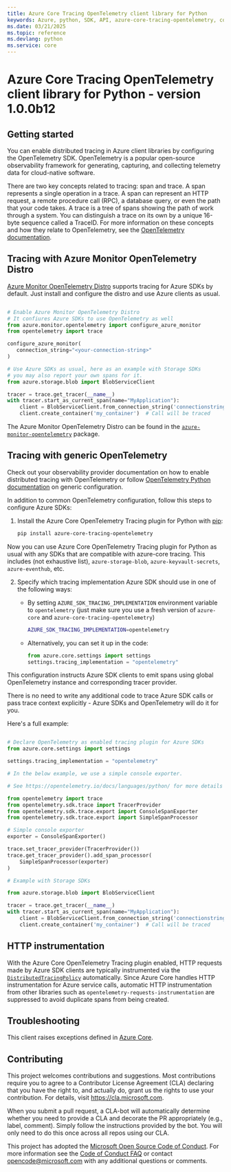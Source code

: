 ```yaml
---
title: Azure Core Tracing OpenTelemetry client library for Python
keywords: Azure, python, SDK, API, azure-core-tracing-opentelemetry, core
ms.date: 03/21/2025
ms.topic: reference
ms.devlang: python
ms.service: core
---
```



# Azure Core Tracing OpenTelemetry client library for Python - version 1.0.0b12 


## Getting started

You can enable distributed tracing in Azure client libraries by configuring the OpenTelemetry SDK.
OpenTelemetry is a popular open-source observability framework for generating, capturing, and collecting telemetry data for cloud-native software.

There are two key concepts related to tracing: span and trace. A span represents a single operation in a trace. A span can represent an HTTP request,
a remote procedure call (RPC), a database query, or even the path that your code takes. A trace is a tree of spans showing the path of work through
a system. You can distinguish a trace on its own by a unique 16-byte sequence called a TraceID. For more information on these concepts and how they
relate to OpenTelemetry, see the [OpenTelemetry documentation](https://opentelemetry.io/docs/).

## Tracing with Azure Monitor OpenTelemetry Distro

[Azure Monitor OpenTelemetry Distro](https://learn.microsoft.com/azure/azure-monitor/app/opentelemetry-enable?tabs=python) supports tracing for Azure
SDKs by default. Just install and configure the distro and use Azure clients as usual.

```python

# Enable Azure Monitor OpenTelemetry Distro
# It confiures Azure SDKs to use OpenTelemetry as well
from azure.monitor.opentelemetry import configure_azure_monitor
from opentelemetry import trace

configure_azure_monitor(
   connection_string="<your-connection-string>"
)

# Use Azure SDKs as usual, here as an example with Storage SDKs
# you may also report your own spans for it.
from azure.storage.blob import BlobServiceClient

tracer = trace.get_tracer(__name__)
with tracer.start_as_current_span(name="MyApplication"):
    client = BlobServiceClient.from_connection_string('connectionstring')
    client.create_container('my_container')  # Call will be traced
```

The Azure Monitor OpenTelemetry Distro can be found in the [`azure-monitor-opentelemetry`](https://pypi.org/project/azure-monitor-opentelemetry) package.

## Tracing with generic OpenTelemetry

Check out your observability provider documentation on how to enable distributed tracing with OpenTelemetry
or follow [OpenTelemetry Python documentation](https://opentelemetry.io/docs/languages/python/) on generic configuration.

In addition to common OpenTelemetry configuration, follow this steps to configure Azure SDKs:

1. Install the Azure Core OpenTelemetry Tracing plugin for Python with [pip](https://pypi.org/project/pip/):

   ```bash
   pip install azure-core-tracing-opentelemetry
   ```

  Now you can use Azure Core OpenTelemetry Tracing plugin for Python as usual with any SDKs that are compatible
  with azure-core tracing. This includes (not exhaustive list), `azure-storage-blob`, `azure-keyvault-secrets`, `azure-eventhub`, etc.

2. Specify which tracing implementation Azure SDK should use in one of the following ways:
   - By setting `AZURE_SDK_TRACING_IMPLEMENTATION` environment variable to `opentelemetry`
     (just make sure you use a fresh version of `azure-core` and `azure-core-tracing-opentelemetry`)

     ```bash
     AZURE_SDK_TRACING_IMPLEMENTATION=opentelemetry
     ```

   - Alternatively, you can set it up in the code:

     ```python
     from azure.core.settings import settings
     settings.tracing_implementation = "opentelemetry"
     ```

This configuration instructs Azure SDK clients to emit spans using global OpenTelemetry instance and
corresponding tracer provider.

There is no need to write any additional code to trace Azure SDK calls or pass trace context explicitly -
Azure SDKs and OpenTelemetry will do it for you.

Here's a full example:

```python

# Declare OpenTelemetry as enabled tracing plugin for Azure SDKs
from azure.core.settings import settings

settings.tracing_implementation = "opentelemetry"

# In the below example, we use a simple console exporter.

# See https://opentelemetry.io/docs/languages/python/ for more details on OpenTelemetry configuration

from opentelemetry import trace
from opentelemetry.sdk.trace import TracerProvider
from opentelemetry.sdk.trace.export import ConsoleSpanExporter
from opentelemetry.sdk.trace.export import SimpleSpanProcessor

# Simple console exporter
exporter = ConsoleSpanExporter()

trace.set_tracer_provider(TracerProvider())
trace.get_tracer_provider().add_span_processor(
    SimpleSpanProcessor(exporter)
)

# Example with Storage SDKs

from azure.storage.blob import BlobServiceClient

tracer = trace.get_tracer(__name__)
with tracer.start_as_current_span(name="MyApplication"):
    client = BlobServiceClient.from_connection_string('connectionstring')
    client.create_container('my_container')  # Call will be traced
```

## HTTP instrumentation

With the Azure Core OpenTelemetry Tracing plugin enabled, HTTP requests made by Azure SDK clients are typically instrumented via the [`DistributedTracingPolicy`](https://github.com/Azure/azure-sdk-for-python/blob/azure-core-tracing-opentelemetry_1.0.0b12/sdk/core/azure-core/azure/core/pipeline/policies/_distributed_tracing.py) automatically. Since Azure Core handles HTTP instrumentation for Azure service calls, automatic HTTP instrumentation from other libraries such as `opentelemetry-requests-instrumentation` are suppressed to avoid duplicate spans from being created.

## Troubleshooting

This client raises exceptions defined in [Azure Core](https://learn.microsoft.com/python/api/azure-core/azure.core.exceptions?view=azure-python).

## Contributing

This project welcomes contributions and suggestions.  Most contributions require you to agree to a Contributor License Agreement (CLA) declaring that you have the right to, and actually do, grant us the rights to use your contribution. For details, visit https://cla.microsoft.com.

When you submit a pull request, a CLA-bot will automatically determine whether you need to provide a CLA and decorate the PR appropriately (e.g., label, comment). Simply follow the instructions provided by the bot. You will only need to do this once across all repos using our CLA.

This project has adopted the [Microsoft Open Source Code of Conduct](https://opensource.microsoft.com/codeofconduct/). For more information see the [Code of Conduct FAQ](https://opensource.microsoft.com/codeofconduct/faq/) or contact [opencode@microsoft.com](mailto:opencode@microsoft.com) with any additional questions or comments.

